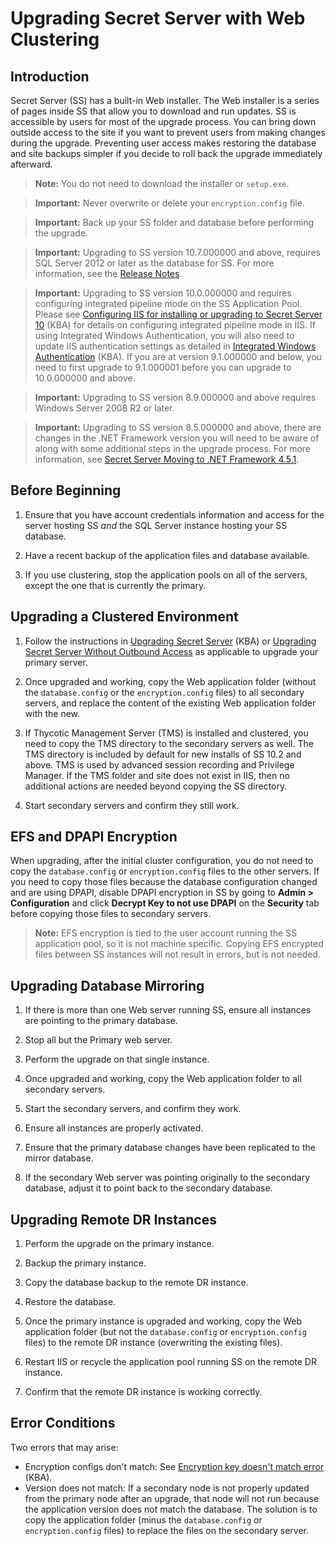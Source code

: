 [title]: # (Upgrading Secret Server with Web Clustering)
[tags]: # (Setup, Upgrade, Web cluster)
[priority]: # (1000)

# Upgrading Secret Server with Web Clustering

## Introduction

Secret Server (SS) has a built-in Web installer. The Web installer is a series of pages inside SS that allow you to download and run updates. SS is accessible by users for most of the upgrade process. You can bring down outside access to the site if you want to prevent users from making changes during the upgrade. Preventing user access makes restoring the database and site backups simpler if you decide to roll back the upgrade immediately afterward.

> **Note:** You do not need to download the installer or `setup.exe`.

> **Important:** Never overwrite or delete your `encryption.config` file.

> **Important:** Back up your SS folder and database before performing the upgrade.

> **Important:** Upgrading to SS version 10.7.000000 and above, requires SQL Server 2012 or later as the database for SS. For more information, see the [Release Notes](../../release-notes/index.md).

> **Important:** Upgrading to SS version 10.0.000000 and requires configuring integrated pipeline mode on the SS Application Pool. Please see [Configuring IIS for installing or upgrading to Secret Server 10](http://updates.thycotic.net/link.ashx?IisPiplineIntegratedKnowledgeBase) (KBA) for details on configuring integrated pipeline mode in IIS. If using Integrated Windows Authentication, you will also need to update IIS authentication settings as detailed in  [Integrated Windows Authentication](https://thycotic.force.com/support/s/article/Setting-Up-Integrated-Windows-Authentication-in-Secret-Server-10-0) (KBA). If you are at version 9.1.000000 and below, you need to first upgrade to 9.1.000001 before you can upgrade to 10.0.000000 and above.

> **Important:** Upgrading to SS version 8.9.000000 and above requires Windows Server 2008 R2 or later.

> **Important:** Upgrading to SS version 8.5.000000 and above, there are changes in the .NET Framework version you will need to be aware of along with some additional steps in the upgrade process. For more information, see [Secret Server Moving to .NET Framework 4.5.1](http://support.thycotic.com/KB/a388/secret-server-moving-to-net-framework-451.aspx).

## Before Beginning

1. Ensure that you have account credentials information and access for the server hosting SS *and* the SQL Server instance hosting your SS database.

1. Have a recent backup of the application files and database available.

1. If you use clustering, stop the application pools on all of the servers, except the one that is currently the primary.

## Upgrading a Clustered Environment

1. Follow the instructions in [Upgrading Secret Server](https://thycotic.force.com/support/s/article/Upgrading-Secret-Server) (KBA) or [Upgrading Secret Server Without Outbound Access](../upgrading-without-outbound-access/index.md) as applicable to upgrade your primary server.

1. Once upgraded and working, copy the Web application folder (without the `database.config` or the `encryption.config` files) to all secondary servers, and replace the content of the existing Web application folder with the new.

1. If Thycotic Management Server (TMS) is installed and clustered, you need to copy the TMS directory to the secondary servers as well. The TMS directory is included by default for new installs of SS 10.2 and above. TMS is used by advanced session recording and Privilege Manager. If the TMS folder and site does not exist in IIS, then no additional actions are needed beyond copying the SS directory.

1. Start secondary servers and confirm they still work.

## EFS and DPAPI Encryption

When upgrading, after the initial cluster configuration, you do not need to copy the `database.config` or `encryption.config` files to the other servers. If you need to copy those files because the database configuration changed and are using DPAPI, disable DPAPI encryption in SS by going to **Admin \> Configuration** and click **Decrypt Key to not use DPAPI** on the **Security** tab before copying those files to secondary servers.

> **Note:** EFS encryption is tied to the user account running the SS application pool, so it is not machine specific. Copying EFS encrypted files between SS instances will not result in errors, but is not needed.

## Upgrading Database Mirroring

1. If there is more than one Web server running SS, ensure all instances are pointing to the primary database.

1. Stop all but the Primary web server.

1. Perform the upgrade on that single instance.

1. Once upgraded and working, copy the Web application folder to all secondary servers.

1. Start the secondary servers, and confirm they work.

1. Ensure all instances are properly activated.

1. Ensure that the primary database changes have been replicated to the mirror database.

1. If the secondary Web server was pointing originally to the secondary database, adjust it to point back to the secondary database.

## Upgrading Remote DR Instances

1. Perform the upgrade on the primary instance.

1. Backup the primary instance.

1. Copy the database backup to the remote DR instance.

1. Restore the database.

1. Once the primary instance is upgraded and working, copy the Web application folder (but not the `database.config` or `encryption.config` files) to the remote DR instance (overwriting the existing files).

1. Restart IIS or recycle the application pool running SS on the remote DR instance.

1. Confirm that the remote DR instance is working correctly.

## Error Conditions

 Two errors that may arise:

- Encryption configs don't match: See [Encryption key doesn't match error](https://thycotic.force.com/support/s/article/Encryption-key-doesnt-match-error?r=3&ui-force-components-controllers-recordGlobalValueProvider.RecordGvp.getRecord=1) (KBA).
- Version does not match: If a secondary node is not properly updated from the primary node after an upgrade, that node will not run because the application version does not match the database. The solution is to copy the application folder (minus the `database.config` or `encryption.config` files) to replace the files on the secondary server.

